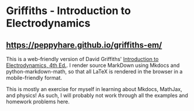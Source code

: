 # Griffiths - Introduction to Electrodynamics

## https://peppyhare.github.io/griffiths-em/

This is a web-friendly version of David Griffiths' [Introduction to Electrodynamics, 4th Ed.](https://www.pearson.com/us/higher-education/program/Griffiths-Introduction-to-Electrodynamics-4th-Edition/PGM249908.html). I render source MarkDown using Mkdocs and python-markdown-math, so that all LaTeX is rendered in the browser in a mobile-friendly format.

This is mostly an exercise for myself in learning about Mkdocs, MathJax, and physics! As such, I will probably not work through all the examples and homework problems here.